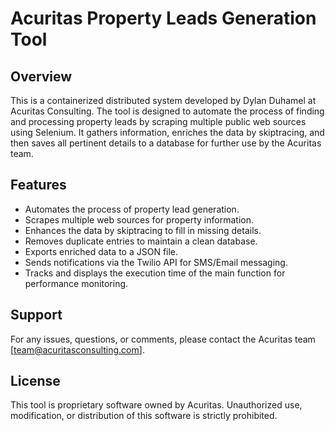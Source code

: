 # Acuritas Property Leads Generation Tool

## Overview

This is a containerized distributed system developed by Dylan Duhamel at Acuritas Consulting. The tool is designed to automate the process of finding and processing property leads by scraping multiple public web sources using Selenium. It gathers information, enriches the data by skiptracing, and then saves all pertinent details to a database for further use by the Acuritas team.


## Features

- Automates the process of property lead generation.
- Scrapes multiple web sources for property information.
- Enhances the data by skiptracing to fill in missing details.
- Removes duplicate entries to maintain a clean database.
- Exports enriched data to a JSON file.
- Sends notifications via the Twilio API for SMS/Email messaging.
- Tracks and displays the execution time of the main function for performance monitoring.

## Support

For any issues, questions, or comments, please contact the Acuritas team [team@acuritasconsulting.com].

## License

This tool is proprietary software owned by Acuritas. Unauthorized use, modification, or distribution of this software is strictly prohibited.
